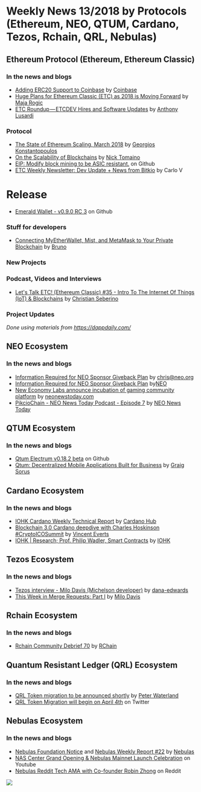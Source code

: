 ﻿# Weekly News 13/2018 by Protocols (Ethereum, NEO, QTUM, Cardano, Tezos, Rchain, QRL, Nebulas)

## Ethereum Protocol (Ethereum, Ethereum Classic)
### In the news and blogs


* [Adding ERC20 Support to Coinbase](https://blog.coinbase.com/adding-erc20-support-to-coinbase-fe9cba6782b) by [Coinbase](https://blog.coinbase.com/@coinbaseblog)
* [Huge Plans for Ethereum Classic (ETC) as 2018 is Moving Forward](https://globalcoinreport.com/huge-plans-for-ethereum-classic-etc-as-2018-is-moving-forward/) by [Maja Rogic](https://globalcoinreport.com/author/maja-rogic/)
* [ETC Roundup — ETCDEV Hires and Software Updates](https://medium.com/@pyskell/etc-roundup-etcdev-hires-and-software-updates-81464cd1cb02) by [Anthony Lusardi](https://medium.com/@pyskell)

### Protocol
* [The State of Ethereum Scaling, March 2018](https://medium.com/loom-network/the-state-of-ethereum-scaling-march-2018-74ac08198a36) by [Georgios Konstantopoulos](https://medium.com/@gakonst)
* [On the Scalability of Blockchains](https://thecontrol.co/on-the-scalability-of-blockchains-ec76ed769405) by [Nick Tomaino](https://thecontrol.co/@ntmoney)
* [EIP: Modify block mining to be ASIC resistant.](https://github.com/ethereum/EIPs/issues/958) on Github
* [ETC Weekly Newsletter: Dev Update + News from Bitkio](https://ethereumclassic.github.io/blog/2017-03-29-newsletter) by Carlo V

# Release
* [Emerald Wallet - v0.9.0 RC 3](https://github.com/ETCDEVTeam/emerald-wallet/releases/tag/v0.9.0) on Github

### Stuff for developers
* [Connecting MyEtherWallet, Mist, and MetaMask to Your Private Blockchain](https://bitfalls.com/2018/03/26/connecting-myetherwallet-mist-metamask-private-blockchain/) by [Bruno](https://bitfalls.com/author/brunobitfalls-com/)

### New Projects


### Podcast, Videos and Interviews
* [Let's Talk ETC! (Ethereum Classic) #35 - Intro To The Internet Of Things (IoT) & Blockchains](https://www.youtube.com/watch?v=4KqF1zG98tM) by [Christian Seberino](https://www.youtube.com/channel/UCojbn_iTgg4BxcSphz0MGMg)


### Project Updates


*Done using materials from https://dappdaily.com/*

## NEO Ecosystem
### In the news and blogs
* [Information Required for NEO Sponsor Giveback Plan](https://neo.org/blog/details/3070) by chris@neo.org
* [Information Required for NEO Sponsor Giveback Plan](https://medium.com/@NEO_Council/information-required-for-neo-sponsor-giveback-plan-df424cf2360a) by[NEO](https://medium.com/@NEO_Council)
* [New Economy Labs announce incubation of gaming community platform](https://neonewstoday.com/general/new-economy-labs-announce-incubation-of-community-game-platform/) by [neonewstoday.com](https://neonewstoday.com)
* [PikcioChain - NEO News Today Podcast - Episode 7](https://www.youtube.com/watch?v=6HUYK57BchI) by [NEO News Today](https://www.youtube.com/channel/UCh0I8wG0ZyC6DxaxrQFhyEQ)

## QTUM Ecosystem
### In the news and blogs
* [Qtum Electrum v0.18.2 beta](https://github.com/qtumproject/qtum-electrum/releases) on Github
* [Qtum: Decentralized Mobile Applications Built for Business](https://sludgefeed.com/qtum-decentralized-mobile-applications-built-for-business/) by [Graig Sorus](https://sludgefeed.com/author/craig-sorus/)

## Cardano Ecosystem
### In the news and blogs
* [IOHK Cardano Weekly Technical Report](https://www.cardanohub.org/en/weekly-technical-report/) by [Cardano Hub](https://www.cardanohub.org)
* [Blockchain 3.0 Cardano deepdive with Charles Hoskinson #CryptoICOSummit](https://www.youtube.com/watch?v=ABfv_4nHlak) by [Vincent Everts](https://www.youtube.com/channel/UCkJab6xTCQMwVKKS9zvM9kA)
* [IOHK | Research; Prof. Philip Wadler, Smart Contracts](https://www.youtube.com/watch?v=IqA-mI2olFA&feature=youtu.be) by [IOHK](https://www.youtube.com/channel/UCBJ0p9aCW-W82TwNM-z3V2w)

## Tezos Ecosystem
### In the news and blogs
* [Tezos interview - Milo Davis (Michelson developer)](https://steemit.com/crypto-news/@dana-edwards/tezos-interview-milo-davis-michelson-developer) by [dana-edwards](https://steemit.com/crypto-news/@dana-edwards/tezos-interview-milo-davis-michelson-developer)
* [This Week in Merge Requests: Part I](https://medium.com/@milo.davis/this-week-in-merge-requests-part-i-1dacbe955e51) by [Milo Davis](https://medium.com/@milo.davis/this-week-in-merge-requests-part-i-1dacbe955e51)

## Rchain Ecosystem
### In the news and blogs
* [Rchain Community Debrief 70](https://www.youtube.com/watch?v=HNaCFzqBJxw) by [RChain](https://www.youtube.com/channel/UCSS3jCffMiz574_q64Ukj_w)

## Quantum Resistant Ledger (QRL) Ecosystem
### In the news and blogs
* [QRL Token migration to be announced shortly](https://medium.com/the-quantum-resistant-ledger/qrl-token-migration-to-be-announced-shortly-35e95df2aae2) by [Peter Waterland](https://medium.com/@surg0r)
* [QRL Token Migration will begin on April 4th](https://twitter.com/QRLedger/status/979450279614611456) on Twitter

## Nebulas Ecosystem
### In the news and blogs
* [Nebulas Foundation Notice](https://medium.com/nebulasio/nebulas-foundation-notice-f5ee21d2f132) and [Nebulas Weekly Report #22](https://medium.com/nebulasio/nebulas-weekly-report-22-89d68649f0fe) by [Nebulas](https://medium.com/@nebulasio)
* [NAS Center Grand Opening & Nebulas Mainnet Launch Celebration](https://www.youtube.com/watch?v=YP3ovD6nf2Q) on Youtube
* [Nebulas Reddit Tech AMA with Co-founder Robin Zhong](https://www.reddit.com/r/nebulas/comments/86rw4s/nebulas_reddit_tech_ama_with_cofounder_robin_zhong/) on Reddit


[![](https://steemitimages.com/DQmdkWT6cCPVYNzZASwHD3WZ5hKpHQv7927MvBt8wRYDDEC/image.png)](http://company.cyber.fund/#newsletter)
